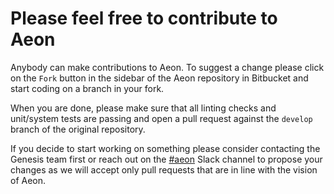# Please feel free to contribute to Aeon

Anybody can make contributions to Aeon. To suggest a change please
click on the `Fork` button in the sidebar of the Aeon repository
in Bitbucket and start coding on a branch in your fork.

When you are done, please make sure that all linting checks and
unit/system tests are passing and open a pull request against the
`develop` branch of the original repository.

If you decide to start working on something please consider
contacting the Genesis team first or reach out on the
[#aeon](https://ultimatesoftware.slack.com/messages/C57PB6BU1/details/)
Slack channel to propose your changes as we will accept only pull
requests that are in line with the vision of Aeon.